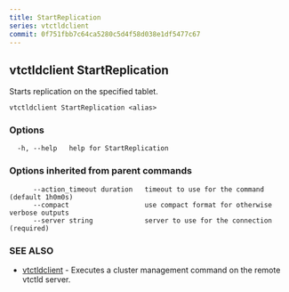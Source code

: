```yaml
---
title: StartReplication
series: vtctldclient
commit: 0f751fbb7c64ca5280c5d4f58d038e1df5477c67
---
```

## vtctldclient StartReplication

Starts replication on the specified tablet.

```
vtctldclient StartReplication <alias>
```

### Options

```
  -h, --help   help for StartReplication
```

### Options inherited from parent commands

```
      --action_timeout duration   timeout to use for the command (default 1h0m0s)
      --compact                   use compact format for otherwise verbose outputs
      --server string             server to use for the connection (required)
```

### SEE ALSO

* [vtctldclient](../)	 - Executes a cluster management command on the remote vtctld server.


